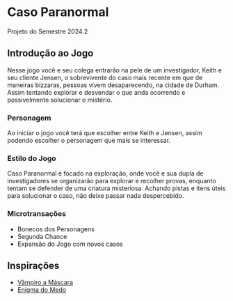 # Caso Paranormal

Projeto do Semestre 2024.2

## Introdução ao Jogo

Nesse jogo você e seu colega entrarão na pele de um investigador, Keith e seu cliente Jensen, o sobrevivente do caso mais recente em que de maneiras bizzaras, pessoas vivem desaparecendo, na cidade de Durham. Assim tentando explorar e desvendar o que anda ocorrendo e possivelmente solucionar o mistério.

### Personagem

Ao iniciar o jogo você terá que escolher entre Keith e Jensen, assim podendo escolher o personagem que mais se interessar.

### Estilo do Jogo

Caso Paranormal é focado na exploração, onde você e sua dupla de investigadores se organizarão para explorar e recolher provas, enquanto tentam se defender de uma criatura misteriosa. Achando pistas e itens úteis para solucionar o caso, não deixe passar nada despercebido.

### Microtransações
- Bonecos dos Personagens
- Segunda Chance
- Expansão do Jogo com novos casos

## Inspirações

- [Vâmpiro a Máscara](https://pt.wikipedia.org/wiki/Vampiro:_A_M%C3%A1scara)
- [Enigma do Medo](https://ordemparanormal.com.br/#enigmadomedo)
